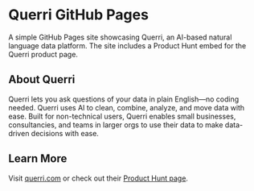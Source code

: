 # Querri GitHub Pages

A simple GitHub Pages site showcasing Querri, an AI-based natural language data platform. The site includes a Product Hunt embed for the Querri product page.

## About Querri

Querri lets you ask questions of your data in plain English—no coding needed. Querri uses AI to clean, combine, analyze, and move data with ease. Built for non-technical users, Querri enables small businesses, consultancies, and teams in larger orgs to use their data to make data-driven decisions with ease.

## Learn More

Visit [querri.com](https://querri.com/) or check out their [Product Hunt page](https://www.producthunt.com/products/querri). 